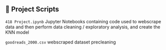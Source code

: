 ## 📁 Project Scripts

`418 Project.ipynb` 
Jupyter Notebooks containing code used to webscrape data and then perform data cleaning / exploratory analysis, and create the KNN model

`goodreads_2000.csv` 
webscraped dataset precleaning
